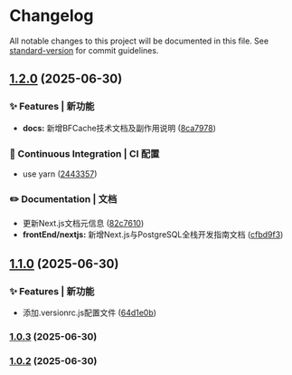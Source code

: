 # Changelog

All notable changes to this project will be documented in this file. See [standard-version](https://github.com/conventional-changelog/standard-version) for commit guidelines.

## [1.2.0](https://gitee.com/keekuun/keekuun.github.io/compare/v1.1.0...v1.2.0) (2025-06-30)


### ✨ Features | 新功能

* **docs:** 新增BFCache技术文档及副作用说明 ([8ca7978](https://gitee.com/keekuun/keekuun.github.io/commit/8ca7978ae941e991417a78ab2be2b0a700f8bbed))


### 👷 Continuous Integration | CI 配置

* use yarn ([2443357](https://gitee.com/keekuun/keekuun.github.io/commit/2443357f6977bf3149ce0f4cf6b602560a62fde2))


### ✏️ Documentation | 文档

* 更新Next.js文档元信息 ([82c7610](https://gitee.com/keekuun/keekuun.github.io/commit/82c7610b5e8e232562dc58189d70ce0faea958be))
* **frontEnd/nextjs:** 新增Next.js与PostgreSQL全栈开发指南文档 ([cfbd9f3](https://gitee.com/keekuun/keekuun.github.io/commit/cfbd9f3f431f2b8c8b51f441831657435c4fd667))

## [1.1.0](https://gitee.com/keekuun/keekuun.github.io/compare/v1.0.3...v1.1.0) (2025-06-30)


### ✨ Features | 新功能

* 添加.versionrc.js配置文件 ([64d1e0b](https://gitee.com/keekuun/keekuun.github.io/commit/64d1e0b59fc8cbf6677bd35791c2f39db2c085c9))

### [1.0.3](https://gitee.com/keekuun/keekuun.github.io/compare/v1.0.2...v1.0.3) (2025-06-30)

### [1.0.2](https://gitee.com/keekuun/keekuun.github.io/compare/v1.0.1...v1.0.2) (2025-06-30)
